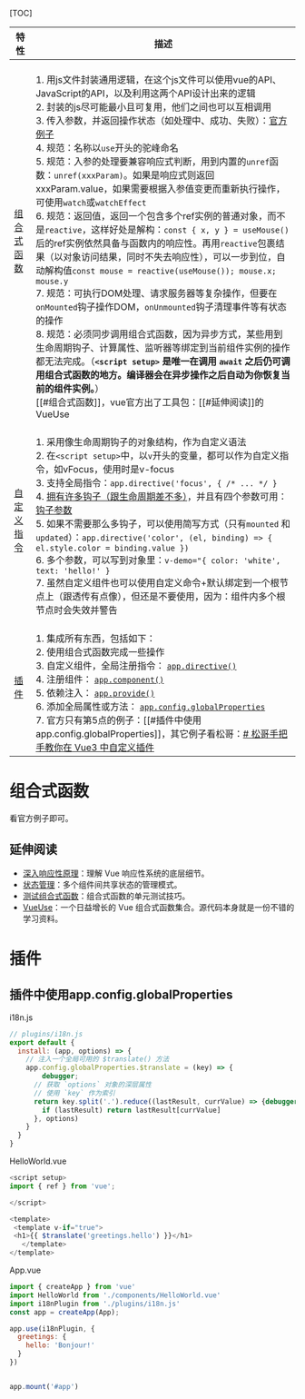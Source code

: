 [TOC]

| 特性                                                                  | 描述                                                                                                                                                                                                                                                                                                                                                                                                                                                                                                                                                                                                                                                                                                                                                                                                                                                                                                                                                                                                                                                                                                                                                                                                                                                                                                          |
| --------------------------------------------------------------------- | ------------------------------------------------------------------------------------------------------------------------------------------------------------------------------------------------------------------------------------------------------------------------------------------------------------------------------------------------------------------------------------------------------------------------------------------------------------------------------------------------------------------------------------------------------------------------------------------------------------------------------------------------------------------------------------------------------------------------------------------------------------------------------------------------------------------------------------------------------------------------------------------------------------------------------------------------------------------------------------------------------------------------------------------------------------------------------------------------------------------------------------------------------------------------------------------------------------------------------------------------------------------------------------------------------------- |
| [组合式函数](https://cn.vuejs.org/guide/reusability/composables.html) | <br>1. 用js文件封装通用逻辑，在这个js文件可以使用vue的API、JavaScript的API，以及利用这两个API设计出来的逻辑<br>2. 封装的js尽可能最小且可复用，他们之间也可以互相调用<br>3. 传入参数，并返回操作状态（如处理中、成功、失败）：[官方例子](https://cn.vuejs.org/guide/reusability/composables.html#async-state-example) <br>4. 规范：名称以`use`开头的驼峰命名<br>5. 规范：入参的处理要兼容响应式判断，用到内置的`unref`函数：`unref(xxxParam)`。如果是响应式则返回xxxParam.value，如果需要根据入参值变更而重新执行操作，可使用`watch`或`watchEffect`<br>6. 规范：返回值，返回一个包含多个ref实例的普通对象，而不是`reactive`，这样好处是解构：`const { x, y } = useMouse()`后的ref实例依然具备与函数内的响应性。再用`reactive`包裹结果（以对象访问结果，同时不失去响应性），可以一步到位，自动解构值`const mouse = reactive(useMouse()); mouse.x; mouse.y`<br>7. 规范：可执行DOM处理、请求服务器等复杂操作，但要在`onMounted`钩子操作DOM，`onUnmounted`钩子清理事件等有状态的操作<br>8. 规范：必须同步调用组合式函数，因为异步方式，某些用到生命周期钩子、计算属性、监听器等绑定到当前组件实例的操作都无法完成。（**`<script setup>` 是唯一在调用 `await` 之后仍可调用组合式函数的地方。编译器会在异步操作之后自动为你恢复当前的组件实例。**）<br>[[#组合式函数]]，vue官方出了工具包：[[#延伸阅读]]的VueUse |
|  [自定义指令](https://cn.vuejs.org/guide/reusability/custom-directives.html)                                                                     | <br>1.  采用像生命周期钩子的对象结构，作为自定义语法<br>2. 在`<script setup>`中，以`v`开头的变量，都可以作为自定义指令，如vFocus，使用时是v-focus<br>3. 支持全局指令：`app.directive('focus', { /* ... */ }`<br>4. [拥有许多钩子（跟生命周期差不多）](https://cn.vuejs.org/guide/reusability/custom-directives.html#directive-hooks)，并且有四个参数可用：[钩子参数](https://cn.vuejs.org/guide/reusability/custom-directives.html#hook-arguments) <br>5. 如果不需要那么多钩子，可以使用简写方式（只有`mounted` 和 `updated`）：`app.directive('color', (el, binding) => { el.style.color = binding.value })`<br>6. 多个参数，可以写到对象里：`v-demo="{ color: 'white', text: 'hello!' }`<br>7. 虽然自定义组件也可以使用自定义命令+默认绑定到一个根节点上（跟透传有点像），但还是不要使用，因为：组件内多个根节点时会失效并警告                                                                                                                                                                                                                                                                                                                                                                                                                                                                                                                                                                                                                                                                                                                                                                                                                                                                                                                                                                                                                                                                                                                                                                                                                                                                                                           |
| [插件](https://cn.vuejs.org/guide/reusability/plugins.html) |<br>1. 集成所有东西，包括如下：<br>2. 使用组合式函数完成一些操作<br>3. 自定义组件，全局注册指令： [`app.directive()`](https://cn.vuejs.org/api/application.html#app-directive)<br>4. 注册组件： [`app.component()`](https://cn.vuejs.org/api/application.html#app-component)<br>5. 依赖注入： [`app.provide()`](https://cn.vuejs.org/api/application.html#app-provide)<br>6. 添加全局属性或方法： [`app.config.globalProperties`](https://cn.vuejs.org/api/application.html#app-config-globalproperties)<br>7. 官方只有第5点的例子：[[#插件中使用app.config.globalProperties]]，其它例子看松哥：[# 松哥手把手教你在 Vue3 中自定义插件](https://blog.csdn.net/u012702547/article/details/126116858)  |


# 组合式函数
看官方例子即可。

## 延伸阅读
-   [深入响应性原理](https://cn.vuejs.org/guide/extras/reactivity-in-depth.html)：理解 Vue 响应性系统的底层细节。
-   [状态管理](https://cn.vuejs.org/guide/scaling-up/state-management.html)：多个组件间共享状态的管理模式。
-   [测试组合式函数](https://cn.vuejs.org/guide/scaling-up/testing.html#testing-composables)：组合式函数的单元测试技巧。
-   [VueUse](https://vueuse.org/)：一个日益增长的 Vue 组合式函数集合。源代码本身就是一份不错的学习资料。

# 插件

##  插件中使用app.config.globalProperties
i18n.js
```js
// plugins/i18n.js
export default {
  install: (app, options) => {
    // 注入一个全局可用的 $translate() 方法
    app.config.globalProperties.$translate = (key) => {
		debugger;
      // 获取 `options` 对象的深层属性
      // 使用 `key` 作为索引
      return key.split('.').reduce((lastResult, currValue) => {debugger;
        if (lastResult) return lastResult[currValue]
      }, options)
    }
  }
}
```

HelloWorld.vue
```js
<script setup>
import { ref } from 'vue';

</script>

<template>
 <template v-if="true">
 <h1>{{ $translate('greetings.hello') }}</h1>
   </template>
</template>
```

App.vue
```js
import { createApp } from 'vue'
import HelloWorld from './components/HelloWorld.vue'
import i18nPlugin from './plugins/i18n.js'
const app = createApp(App);

app.use(i18nPlugin, {
  greetings: {
    hello: 'Bonjour!'
  }
})


app.mount('#app')
```